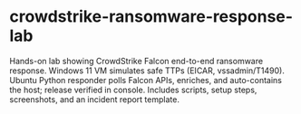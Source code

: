 # crowdstrike-ransomware-response-lab
Hands-on lab showing CrowdStrike Falcon end-to-end ransomware response. Windows 11 VM simulates safe TTPs (EICAR, vssadmin/T1490). Ubuntu Python responder polls Falcon APIs, enriches, and auto-contains the host; release verified in console. Includes scripts, setup steps, screenshots, and an incident report template.
